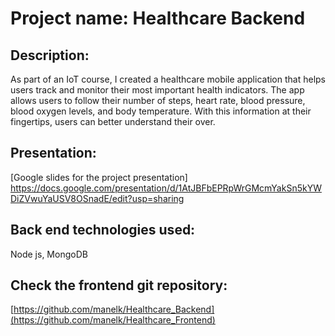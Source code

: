 # Project name: Healthcare Backend

## Description:
As part of an IoT course, I created a healthcare mobile application that helps users track and monitor their most important health indicators. 
The app allows users to follow their number of steps, heart rate, blood pressure, blood oxygen levels, and body temperature. With this information at their fingertips, users can better understand their over.

## Presentation: 
[Google slides for the project presentation] https://docs.google.com/presentation/d/1AtJBFbEPRpWrGMcmYakSn5kYWDiZVwuYaUSV8OSnadE/edit?usp=sharing

## Back end technologies used:
Node js, MongoDB

## Check the frontend git repository:
[https://github.com/manelk/Healthcare_Backend](https://github.com/manelk/Healthcare_Frontend)
